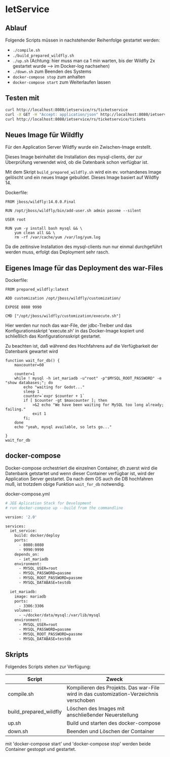 # IetService

## Ablauf

Folgende Scripts müssen in nachstehender Reihenfolge gestartet werden:

- `./compile.sh`
- `./build_prepared_wildfly.sh`
- `./up.sh` (Achtung: hier muss man ca 1 min warten, bis der Wildfly 2x gestartet wurde --> im Docker-log nachsehen)
- `./down.sh` zum Beenden des Systems
- `docker-compose stop` zum anhalten
- `docker-compose start` zum Weiterlaufen lassen

## Testen mit

```bash
curl http://localhost:8080/ietservice/rs/ticketservice
curl -X GET -H "Accept: application/json" http://localhost:8080/ietservice/rs/ticketservice/tickets
curl http://localhost:8080/ietservice/rs/ticketservice/tickets
```

## Neues Image für Wildfly

Für den Application Server Wildfly wurde ein Zwischen-Image erstellt.

Dieses Image beinhaltet die Installation des mysql-clients, der zur Überprüfung verwendet wird, ob die Datenbank schon verfügbar ist.

Mit dem Skript `build_prepared_wildfly.sh` wird ein ev. vorhandenes Image gelöscht und ein neues Image gebuildet.
Dieses Image basiert auf Wildfly 14.


Dockerfile: 
```
FROM jboss/wildfly:14.0.0.Final

RUN /opt/jboss/wildfly/bin/add-user.sh admin passme --silent

USER root

RUN yum -y install bash mysql && \
    yum clean all && \
    rm -rf /var/cache/yum /var/log/yum.log
```

Da die zeitinsive Installation des mysql-clients nun nur einmal durchgeführt werden muss, erfolgt das Deployment sehr rasch.

## Eigenes Image für das Deployment des war-Files

Dockerfile:
```
FROM prepared_wildfly:latest

ADD customization /opt/jboss/wildfly/customization/

EXPOSE 8080 9990

CMD ["/opt/jboss/wildfly/customization/execute.sh"]

```

Hier werden nur noch das war-File, der jdbc-Treiber und das Konfigurationsskript 'execute.sh' in das Docker-Image kopiert und schließlich das Konfigurationsskript gestartet.

Zu beachten ist, daß während des Hochfahrens auf die Verfügbarkeit der Datenbank gewartet wird

```
function wait_for_db() {
    maxcounter=60

    counter=1
    while ! mysql -h iet_mariadb -u"root" -p"$MYSQL_ROOT_PASSWORD" -e "show databases;"; do
        echo "waiting for Godot..."
        sleep 1
        counter=`expr $counter + 1`
        if [ $counter -gt $maxcounter ]; then
            >&2 echo "We have been waiting for MySQL too long already; failing."
            exit 1
        fi;
    done
    echo "yeah, mysql available, so lets go..."

}
wait_for_db
```


## docker-compose

Docker-compose orchestriert die einzelnen Container, dh zuerst wird die Datenbank getstartet und wenn dieser Container verfügbar ist,
wird der Application Server gestartet. Da nach dem OS auch die DB hochfahren muß, ist trotzdem obige Funktion `wait_for_db` notwendig.

docker-compose.yml
```bash
# JEE Aplication Stack for Development
# run docker-compose up --build from the commandline

version: '2.0'

services:
  iet_service:
    build: docker/deploy
    ports:
      - 8080:8080
      - 9990:9990
    depends_on:
      - iet_mariadb
    environment:
      - MYSQL_USER=root
      - MYSQL_PASSWORD=passme
      - MYSQL_ROOT_PASSWORD=passme
      - MYSQL_DATABASE=testdb

  iet_mariadb:
    image: mariadb
    ports:
      - 3306:3306
    volumes:
      - ~/docker/data/mysql:/var/lib/mysql
    environment:
      - MYSQL_USER=root
      - MYSQL_PASSWORD=passme
      - MYSQL_ROOT_PASSWORD=passme
      - MYSQL_DATABASE=testdb
```

## Skripts

Folgendes Scripts stehen zur Verfügung:

Script | Zweck
---|---
compile.sh | Kompilieren des Projekts. Das war-File wird in das customization-Verzeichnis verschoben
build_prepared_wildfly | Löschen des Images mit anschließender Neuerstellung
up.sh | Build und starten des docker-compose
down.sh | Beenden und Löschen der Container

mit 'docker-compose start' und 'docker-compose stop' werden beide Container gestoppt und gestartet.